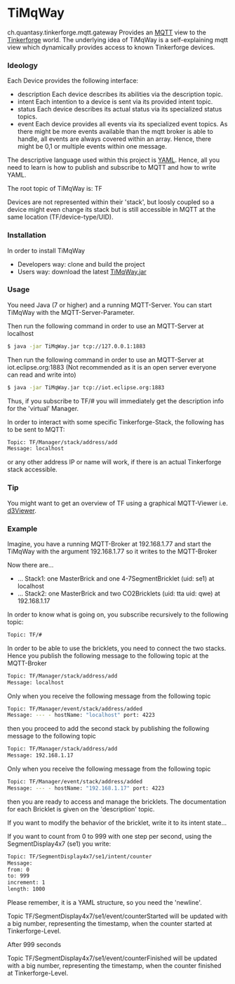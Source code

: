 # TiMqWay
ch.quantasy.tinkerforge.mqtt.gateway
Provides an [MQTT] view to the [Tinkerforge](tm) world.
The underlying idea of TiMqWay is a self-explaining mqtt view which dynamically provides access to known Tinkerforge devices. 

### Ideology
Each Device provides the following interface:
* description Each device describes its abilities via the description topic.
* intent Each intention to a device is sent via its provided intent topic. 
* status Each device describes its actual status via its specialized status topics.
* event Each device provides all events via its specialized event topics. As there might be more events available than the mqtt broker is able to handle, all events are always covered within an array. Hence, there might be 0,1 or multiple events within one message.

The descriptive language used within this project is [YAML]. Hence, all you need to learn is how to publish and subscribe to MQTT and how to write YAML.

The root topic of TiMqWay is: TF

Devices are not represented within their 'stack', but loosly coupled so a device might even change its stack but is still accessible in MQTT at the same location (TF/device-type/UID).

### Installation
In order to install TiMqWay 
* Developers way: clone and build the project
* Users way: download the latest [TiMqWay.jar]
 
### Usage
You need Java (7 or higher) and a running MQTT-Server. You can start TiMqWay with the MQTT-Server-Parameter.

Then run the following command in order to use an MQTT-Server at localhost
```sh
$ java -jar TiMqWay.jar tcp://127.0.0.1:1883
```
Then run the following command in order to use an MQTT-Server at iot.eclipse.org:1883 (Not recommended as it is an open server everyone can read and write into)
```sh
$ java -jar TiMqWay.jar tcp://iot.eclipse.org:1883
```

Thus, if you subscribe to TF/# you will immediately get the description info for the 'virtual' Manager.

In order to interact with some specific Tinkerforge-Stack, the following has to be sent to MQTT:
```sh
Topic: TF/Manager/stack/address/add
Message: localhost
```
or any other address IP or name will work, if there is an actual Tinkerforge stack accessible.

### Tip
You might want to get an overview of TF using a graphical MQTT-Viewer i.e. [d3Viewer].

 [tinkerforge]:<http://www.tinkerforge.com/en>
 [MQTT]: <http://mqtt.org/>
 [TiMqWay.jar]: <https://prof.hti.bfh.ch/knr1/TiMqWay.jar>
 [d3Viewer]: <https://github.com/hardillb/d3-MQTT-Topic-Tree>
 [YAML]: <https://en.wikipedia.org/wiki/YAML>

### Example
Imagine, you have a running MQTT-Broker at 192.168.1.77
and start the TiMqWay with the argument 192.168.1.77 so it writes to the MQTT-Broker

Now there are...
* ... Stack1: one MasterBrick and one 4-7SegmentBricklet (uid: se1) at localhost
* ... Stack2: one MasterBrick and two CO2Bricklets (uid: tta uid: qwe) at 192.168.1.17

In order to know what is going on, you subscribe recursively to the following topic:
```sh
Topic: TF/#
```
In order to be able to use the bricklets, you need to connect the two stacks. Hence you publish the following message to the following topic at the MQTT-Broker
```sh
Topic: TF/Manager/stack/address/add
Message: localhost
```
Only when you receive the following message from the following topic
```sh
Topic: TF/Manager/event/stack/address/added
Message: --- - hostName: "localhost" port: 4223
```
then you proceed to add the second stack by publishing the following message to the following topic
```sh
Topic: TF/Manager/stack/address/add
Message: 192.168.1.17
```
Only when you receive the following message from the following topic
```sh
Topic: TF/Manager/event/stack/address/added
Message: --- - hostName: "192.168.1.17" port: 4223
```
then you are ready to access and manage the bricklets. The documentation for each Bricklet is given on the 'description' topic.

If you want to modify the behavior of the bricklet, write it to its intent state...

If you want to count from 0 to 999 with one step per second, using the SegmentDisplay4x7 (se1) you write:
```sh
Topic: TF/SegmentDisplay4x7/se1/intent/counter
Message: 
from: 0
to: 999
increment: 1
length: 1000
```
Please remember, it is a YAML structure, so you need the 'newline'.

Topic TF/SegmentDisplay4x7/se1/event/counterStarted will be updated with a big number, representing the timestamp, when the counter started at Tinkerforge-Level.

After 999 seconds

Topic TF/SegmentDisplay4x7/se1/event/counterFinished will be updated with a big number, representing the timestamp, when the counter finished at Tinkerforge-Level.


